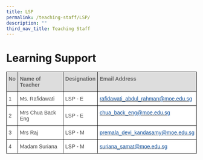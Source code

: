 ```yaml
---
title: LSP
permalink: /teaching-staff/LSP/
description: ""
third_nav_title: Teaching Staff
---
```

Learning Support
===


<style type="text/css">
.tg  {border-collapse:collapse;border-spacing:0;}
.tg td{border-color:black;border-style:solid;border-width:1px;font-family:Arial, sans-serif;font-size:14px;
  overflow:hidden;padding:10px 5px;word-break:normal;}
.tg th{border-color:black;border-style:solid;border-width:1px;font-family:Arial, sans-serif;font-size:14px;
  font-weight:normal;overflow:hidden;padding:10px 5px;word-break:normal;}
.tg .tg-e14l{background-color:#DDD;color:#666;font-weight:bold;text-align:left;vertical-align:top}
.tg .tg-sdzj{background-color:#FFF;color:#454545;text-align:left;vertical-align:middle}
.tg .tg-d8aa{background-color:#FFF;color:#10509C;text-align:left;vertical-align:top}
</style>
<table class="tg">
<thead>
  <tr>
    <th class="tg-e14l">No</th>
    <th class="tg-e14l">Name of Teacher</th>
    <th class="tg-e14l">Designation</th>
    <th class="tg-e14l">Email Address</th>
  </tr>
</thead>
<tbody>
  <tr>
    <td class="tg-sdzj">1</td>
    <td class="tg-sdzj">Ms. Rafidawati</td>
    <td class="tg-sdzj">LSP - E</td>
    <td class="tg-d8aa"><a href="mailto:rafidawati_abdul_rahman@moe.edu.sg"><span style="text-decoration:none;color:#10509C">rafidawati_abdul_rahman@moe.edu.sg</span></a></td>
  </tr>
  <tr>
    <td class="tg-sdzj">2</td>
    <td class="tg-sdzj">Mrs Chua Back Eng</td>
    <td class="tg-sdzj">LSP - E</td>
    <td class="tg-d8aa"><a href="mailto:chua_back_eng@moe.edu.sg"><span style="text-decoration:none;color:#10509C">chua_back_eng@moe.edu.sg</span></a></td>
  </tr>
  <tr>
    <td class="tg-sdzj">3</td>
    <td class="tg-sdzj">Mrs Raj</td>
    <td class="tg-sdzj">LSP - M</td>
    <td class="tg-d8aa"><a href="mailto:premala_devi_kandasamy@moe.edu.sg"><span style="text-decoration:none;color:#10509C">premala_devi_kandasamy@moe.edu.sg</span></a></td>
  </tr>
  <tr>
    <td class="tg-sdzj">4</td>
    <td class="tg-sdzj">Madam Suriana</td>
    <td class="tg-sdzj">LSP - M</td>
    <td class="tg-d8aa"><a href="mailto:suriana_samat@moe.edu.sg"><span style="text-decoration:none;color:#10509C">suriana_samat@moe.edu.sg</span></a></td>
  </tr>
</tbody>
</table>

